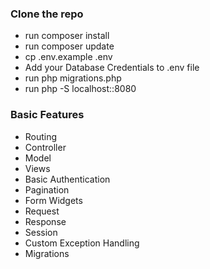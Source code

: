 ### Clone the repo

- run composer install
- run composer update
- cp .env.example .env
- Add your Database Credentials to .env file
- run php migrations.php
- run php -S localhost::8080

### Basic Features

- Routing
- Controller
- Model
- Views
- Basic Authentication
- Pagination
- Form Widgets
- Request
- Response
- Session
- Custom Exception Handling
- Migrations
